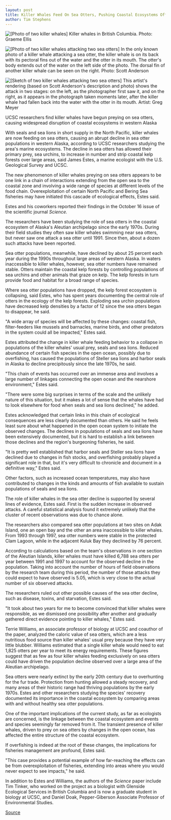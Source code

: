 ```yaml
---
layout: post
title: Killer Whales Feed On Sea Otters, Pushing Coastal Ecosystems Off Kilter
author: Tim Stephens
---
```


![\[Photo of two killer whales\]][1] Killer whales in British Columbia. Photo: Graeme Ellis

![\[Photo of two killer whales attacking two sea otters\]][2] In the only known photo of a killer whale attacking a sea otter, the killer whale is on its back with its pectoral fins out of the water and the otter in its mouth. The otter's body extends out of the water on the left side of the photo. The dorsal fin of another killer whale can be seen on the right. Photo: Scott Anderson

![\[Sketch of two killer whales attacking two sea otters\]][3] This artist's rendering (based on Scott Anderson's description and photo) shows the attack in two stages: on the left, as the photographer first saw it, and on the right, as it appears in the photograph taken moments later, after the killer whale had fallen back into the water with the otter in its mouth. Artist: Greg Meyer

UCSC researchers find killer whales have begun preying on sea otters, causing widespread disruption of coastal ecosystems in western Alaska

With seals and sea lions in short supply in the North Pacific, killer whales are now feeding on sea otters, causing an abrupt decline in sea otter populations in western Alaska, according to UCSC researchers studying the area's marine ecosystems. The decline in sea otters has allowed their primary prey, sea urchins, to increase in number and strip coastal kelp forests over large areas, said James Estes, a marine ecologist with the U.S. Geological Survey and UCSC.

The new phenomenon of killer whales preying on sea otters appears to be one link in a chain of interactions extending from the open sea to the coastal zone and involving a wide range of species at different levels of the food chain. Overexploitation of certain North Pacific and Bering Sea fisheries may have initiated this cascade of ecological effects, Estes said.

Estes and his coworkers reported their findings in the October 16 issue of the scientific journal _Science._

The researchers have been studying the role of sea otters in the coastal ecosystem of Alaska's Aleutian archipelago since the early 1970s. During their field studies they often saw killer whales swimming near sea otters, but never saw one attack a sea otter until 1991. Since then, about a dozen such attacks have been reported.

Sea otter populations, meanwhile, have declined by about 25 percent each year during the 1990s throughout large areas of western Alaska. In waters inaccessible to killer whales, however, sea otter numbers have remained stable. Otters maintain the coastal kelp forests by controlling populations of sea urchins and other animals that graze on kelp. The kelp forests in turn provide food and habitat for a broad range of species.

Where sea otter populations have dropped, the kelp forest ecosystem is collapsing, said Estes, who has spent years documenting the central role of otters in the ecology of the kelp forests. Exploding sea urchin populations have decreased kelp densities by a factor of 12 since the sea otters began to disappear, he said.

"A wide array of species will be affected by these changes: coastal fish, filter-feeders like mussels and barnacles, marine birds, and other predators in the system could all be impacted," Estes said.

Estes attributed the change in killer whale feeding behavior to a collapse in populations of the killer whales' usual prey, seals and sea lions. Reduced abundance of certain fish species in the open ocean, possibly due to overfishing, has caused the populations of Steller sea lions and harbor seals in Alaska to decline precipitously since the late 1970s, he said.

"This chain of events has occurred over an immense area and involves a large number of linkages connecting the open ocean and the nearshore environment," Estes said.

"There were some big surprises in terms of the scale and the unlikely nature of this situation, but it makes a lot of sense that the whales have had to look elsewhere for food when seals and sea lions declined," he added.

Estes acknowledged that certain links in this chain of ecological consequences are less clearly documented than others. He said he feels least sure about what happened in the open ocean system to initiate the observed changes. The declines in populations of seals and sea lions have been extensively documented, but it is hard to establish a link between those declines and the region's burgeoning fisheries, he said.

"It is pretty well established that harbor seals and Steller sea lions have declined due to changes in fish stocks, and overfishing probably played a significant role in that, but it's very difficult to chronicle and document in a definitive way," Estes said.

Other factors, such as increased ocean temperatures, may also have contributed to changes in the kinds and amounts of fish available to sustain populations of seals and sea lions.

The role of killer whales in the sea otter decline is supported by several lines of evidence, Estes said. First is the sudden increase in observed attacks. A careful statistical analysis found it extremely unlikely that the cluster of recent observations was due to chance alone.

The researchers also compared sea otter populations at two sites on Adak Island, one an open bay and the other an area inaccessible to killer whales. From 1993 through 1997, sea otter numbers were stable in the protected Clam Lagoon, while in the adjacent Kuluk Bay they declined by 76 percent.

According to calculations based on the team's observations in one section of the Aleutian Islands, killer whales must have killed 6,788 sea otters per year between 1991 and 1997 to account for the observed decline in the population. Taking into account the number of hours of field observations by the research team during this period, the number of those attacks they could expect to have observed is 5.05, which is very close to the actual number of six observed attacks.

The researchers ruled out other possible causes of the sea otter decline, such as disease, toxins, and starvation, Estes said.

"It took about two years for me to become convinced that killer whales were responsible, as we dismissed one possibility after another and gradually gathered direct evidence pointing to killer whales," Estes said.

Terrie Williams, an associate professor of biology at UCSC and coauthor of the paper, analyzed the caloric value of sea otters, which are a less nutritious food source than killer whales' usual prey because they have very little blubber. Williams estimated that a single killer whale would need to eat 1,825 otters per year to meet its energy requirements. These figures suggest that as few as four killer whales feeding exclusively on sea otters could have driven the population decline observed over a large area of the Aleutian archipelago.

Sea otters were nearly extinct by the early 20th century due to overhunting for the fur trade. Protection from hunting allowed a steady recovery, and many areas of their historic range had thriving populations by the early 1970s. Estes and other researchers studying the species' recovery documented its importance in the coastal ecosystem by comparing areas with and without healthy sea otter populations.

One of the important implications of the current study, as far as ecologists are concerned, is the linkage between the coastal ecosystem and events and species seemingly far removed from it. The transient presence of killer whales, driven to prey on sea otters by changes in the open ocean, has affected the entire structure of the coastal ecosystem.

If overfishing is indeed at the root of these changes, the implications for fisheries management are profound, Estes said.

"This case provides a potential example of how far-reaching the effects can be from overexploitation of fisheries, extending into areas where you would never expect to see impacts," he said.

In addition to Estes and Williams, the authors of the _Science_ paper include Tim Tinker, who worked on the project as a biologist with Glenside Ecological Services in British Columbia and is now a graduate student in biology at UCSC, and Daniel Doak, Pepper-Giberson Associate Professor of Environmental Studies.

[1]: http://www1.ucsc.edu/oncampus/currents/98-99/art/whale.98-10-19.320.jpg
[2]: http://www1.ucsc.edu/oncampus/currents/98-99/art/attack.98-10-19.jpg
[3]: http://www1.ucsc.edu/oncampus/currents/98-99/art/drawing.98-10-19.gif

[Source](http://www1.ucsc.edu/oncampus/currents/98-99/10-19/killer.htm "Permalink to Killer whales feeding on sea otters: 10-19-98")
